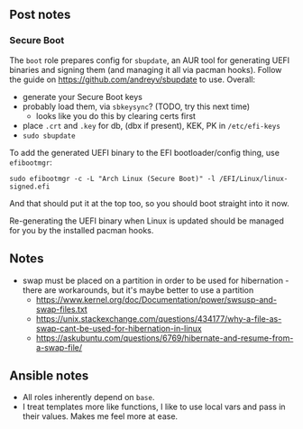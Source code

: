 ## Post notes
### Secure Boot
The `boot` role prepares config for `sbupdate`, an AUR tool for generating UEFI
binaries and signing them (and managing it all via pacman hooks). Follow the
guide on https://github.com/andreyv/sbupdate to use. Overall:

  * generate your Secure Boot keys
  * probably load them, via `sbkeysync`? (TODO, try this next time)
    * looks like you do this by clearing certs first
  * place `.crt` and `.key` for db, (dbx if present), KEK, PK in `/etc/efi-keys`
  * `sudo sbupdate`

To add the generated UEFI binary to the EFI bootloader/config thing, use
`efibootmgr`:

    sudo efibootmgr -c -L "Arch Linux (Secure Boot)" -l /EFI/Linux/linux-signed.efi

And that should put it at the top too, so you should boot straight into it now.

Re-generating the UEFI binary when Linux is updated should be managed for you by
the installed pacman hooks.

## Notes
  * swap must be placed on a partition in order to be used for hibernation -
    there are workarounds, but it's maybe better to use a partition
    * https://www.kernel.org/doc/Documentation/power/swsusp-and-swap-files.txt
    * https://unix.stackexchange.com/questions/434177/why-a-file-as-swap-cant-be-used-for-hibernation-in-linux
    * https://askubuntu.com/questions/6769/hibernate-and-resume-from-a-swap-file/

## Ansible notes
  * All roles inherently depend on `base`.
  * I treat templates more like functions, I like to use local vars and pass in
    their values. Makes me feel more at ease.
